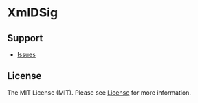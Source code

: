 # XmlDSig

## Support

- [Issues](https://github.com/nulxrd/xmldsig/issues/)

## License

The MIT License (MIT). Please see [License](LICENSE) for more information.
